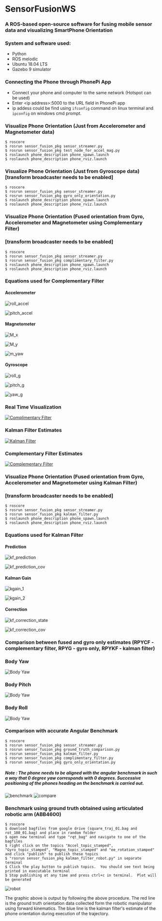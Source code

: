 # SensorFusionWS
### A ROS-based open-source software for fusing mobile sensor data and visualizing SmartPhone Orientation

### System and software used:
- Python
- ROS melodic
- Ubuntu 18.04 LTS
- Gazebo 9 simulator

### Connecting the Phone through PhonePi App
- Connect your phone and computer to the same network (Hotspot can be used)
- Enter \<ip address\>:5000 to the URL field in PhonePi app
- ip addess could be find using ```ifconfig``` command on linux terminal and ```ipconfig``` on windows cmd prompt. 

### Visualize Phone Orientation (Just from Accelerometer and Magnetometer data)
```
$ roscore
$ rosrun sensor_fusion_pkg sensor_streamer.py
$ rosrun sensor_fusion_pkg test_node_for_accel_mag.py
$ roslaunch phone_description phone_spawn.launch
$ roslaunch phone_description phone_rviz.launch

```

### Visualize Phone Orientation (Just from Gyroscope data) [transform broadcaster needs to be enabled]
```
$ roscore
$ rosrun sensor_fusion_pkg sensor_streamer.py
$ rosrun sensor_fusion_pkg gyro_only_orientation.py
$ roslaunch phone_description phone_spawn.launch
$ roslaunch phone_description phone_rviz.launch

```

### Visualize Phone Orientation (Fused orientation from Gyro, Accelerometer and Magnetometer using Complementary Filter)
### [transform broadcaster needs to be enabled]
```
$ roscore
$ rosrun sensor_fusion_pkg sensor_streamer.py
$ rosrun sensor_fusion_pkg complimentary_filter.py
$ roslaunch phone_description phone_spawn.launch
$ roslaunch phone_description phone_rviz.launch

```
### Equations used for Complementary Filter
#### Accelerometer
![roll_accel](https://github.com/karry3775/SensorFusionWS/blob/master/src/images/a_roll.gif)

![pitch_accel](https://github.com/karry3775/SensorFusionWS/blob/master/src/images/pitch_a.gif)

#### Magnetometer
![M_x](https://github.com/karry3775/SensorFusionWS/blob/master/src/images/Mx_mag.gif)

![M_y](https://github.com/karry3775/SensorFusionWS/blob/master/src/images/My_mag.gif)

![m_yaw](https://github.com/karry3775/SensorFusionWS/blob/master/src/images/yaw_mag.gif)
#### Gyroscope
![roll_g](https://github.com/karry3775/SensorFusionWS/blob/master/src/images/roll_gyro.gif)

![pitch_g](https://github.com/karry3775/SensorFusionWS/blob/master/src/images/pitch_gyro.gif)

![yaw_g](https://github.com/karry3775/SensorFusionWS/blob/master/src/images/yaw_gyro.gif)

### Real Time Visualization 
[![Complimentary Filter](http://img.youtube.com/vi/bj4u9_aLW6o/0.jpg)](https://www.youtube.com/watch?v=bj4u9_aLW6o "Complimentary Filter")

### Kalman Filter Estimates
[![Kalman Filter](http://img.youtube.com/vi/mp79Vo_6c6o/0.jpg)](https://www.youtube.com/watch?v=mp79Vo_6c6o "Kalman Filter")

### Complementary Filter Estimates
[![Complementary Filter](http://img.youtube.com/vi/qFsYn6i03hA/0.jpg)](https://www.youtube.com/watch?v=qFsYn6i03hA "Complementary Filter")


### Visualize Phone Orientation (Fused orientation from Gyro, Accelerometer and Magnetometer using Kalman Filter)
### [transform broadcaster needs to be enabled]
```
$ roscore
$ rosrun sensor_fusion_pkg sensor_streamer.py
$ rosrun sensor_fusion_pkg kalman_filter.py
$ roslaunch phone_description phone_spawn.launch
$ roslaunch phone_description phone_rviz.launch

```
### Equations used for Kalman Filter
#### Prediction
![kf_prediction](https://github.com/karry3775/SensorFusionWS/blob/master/src/images/kf_prediction.gif)

![kf_prediction_cov](https://github.com/karry3775/SensorFusionWS/blob/master/src/images/kf_prediction_cov.gif)

#### Kalman Gain
![kgain_1](https://github.com/karry3775/SensorFusionWS/blob/master/src/images/kgain_1.gif)

![kgain_2](https://github.com/karry3775/SensorFusionWS/blob/master/src/images/kgain_2.gif)

#### Correction
![kf_correction_state](https://github.com/karry3775/SensorFusionWS/blob/master/src/images/kf_correction_state.gif)

![kf_correction_cov](https://github.com/karry3775/SensorFusionWS/blob/master/src/images/kf_correction_cov.gif)

### Comparison between fused and gyro only estimates (RPYCF - complementary filter, RPYG - gyro only, RPYKF - kalman filter)
### Body Yaw
![Body Yaw](https://github.com/karry3775/SensorFusionWS/blob/master/src/SensorFusion/images/comparison_yaw2.png)

### Body Pitch
![Body Yaw](https://github.com/karry3775/SensorFusionWS/blob/master/src/SensorFusion/images/comparison_pitch.png)

### Body Roll
![Body Yaw](https://github.com/karry3775/SensorFusionWS/blob/master/src/SensorFusion/images/comparison_roll.png)

### Comparison with accurate Angular Benchmark
```
$ roscore
$ rosrun sensor_fusion_pkg sensor_streamer.py
$ rosrun sensor_fusion_pkg ground_truth_comparison.py
$ rosrun sensor_fusion_pkg kalman_filter.py
$ rosrun sensor_fusion_pkg complimentary_filter.py
$ rosrun sensor_fusion_pkg gyro_only_orientation.py
```
##### Note : The phone needs to be aligned with the angular benchmark in such a way that 0 degree yaw corresponds with 0 degrees. Successive positioning of the phones heading on the benchmark is carried out.

![benchmark](https://github.com/karry3775/SensorFusionWS/blob/master/src/SensorFusion/images/GT_BENCHMARK_cropped-1.png)
![compare](https://github.com/karry3775/SensorFusionWS/blob/master/src/SensorFusion/images/gt_2.png)

### Benchmark using ground truth obtained using articulated robotic arm (ABB4600)
```
$ roscore
$ download bagfiles from google drive (square_traj_01.bag and rot_180_01.bag) and place in random folder
$ open new terminal and type "rqt_bag" and navigate to one of the bagfiles
$ right click on the topics "Accel_topic_stamped", "Gyro_topic_stamped", "Magno_topic_stamped" and "ee_rotation_stamped" and click "publish" to publish these topics
$ "rosrun sensor_fusion_pkg kalman_filter_robot.py" in separate terminal
$ Click the play button to publish topics.  You should see text being printed in executable terminal
$ Stop publishing at any time and press ctrl+c in terminal.  Plot will be generated
```
![robot](https://github.com/karry3775/SensorFusionWS/blob/master/src/SensorFusion/images/robot_arm_benchmark.png)

The graphic above is output by following the above procedure.  The red line is the ground truth orientation data collected form the robotic manipulator using forward kinematics.  The blue line is the kalman filter's estimate of the phone orientation during execution of the trajectory.
